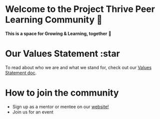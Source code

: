# Welcome to the Project Thrive Peer Learning Community 🤩
**This is a space for Growing & Learning, together** :rocket: 

# Our Values Statement :star
To read about who we are and what we stand for, check out our [Values Statement doc](https://docs.google.com/presentation/d/173nT8Fx8hVVqlp1GiGWMfM0NkpOQVNTHsjvg9PHEcR0/edit#slide=id.g8c21d45731_0_0). 

# How to join the community
 - Sign up as a mentor or mentee on our [website!](https://foundation.offerzen.com/)
 - Join us for  an event 

